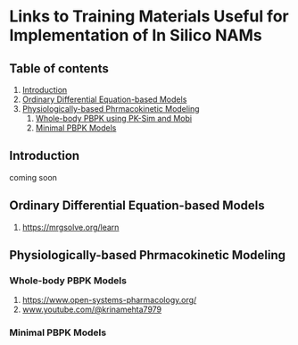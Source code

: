 # Links to Training Materials Useful for Implementation of In Silico NAMs
## Table of contents
1. [Introduction](#introduction)
2. [Ordinary Differential Equation-based Models](#ode)
3. [Physiologically-based Phrmacokinetic Modeling](#pbpk)
   1. [Whole-body PBPK using PK-Sim and Mobi](#pbpk1)
   2. [Minimal PBPK Models](#mpbpk)

## Introduction 
<a name="introduction"></a>
coming soon

## Ordinary Differential Equation-based Models
<a name="ode"></a>
1. https://mrgsolve.org/learn

## Physiologically-based Phrmacokinetic Modeling
<a name="pbpk"></a>
### Whole-body PBPK Models
<a name="pbpk1"></a>
1. https://www.open-systems-pharmacology.org/
2. www.youtube.com/@krinamehta7979
### Minimal PBPK Models
<a name="mPBPK"></a>
